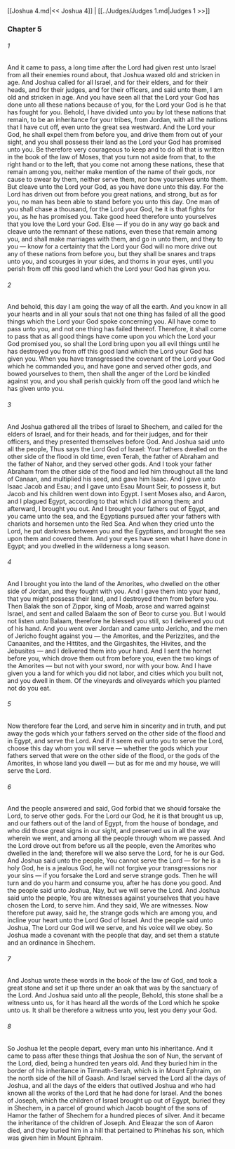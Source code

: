 [[Joshua 4.md|<< Joshua 4]]  |  [[../Judges/Judges 1.md|Judges 1 >>]]

### Chapter 5
###### 1
And it came to pass, a long time after the Lord had given rest unto Israel from all their enemies round about, that Joshua waxed old and stricken in age. And Joshua called for all Israel, and for their elders, and for their heads, and for their judges, and for their officers, and said unto them, I am old and stricken in age. And you have seen all that the Lord your God has done unto all these nations because of you, for the Lord your God is he that has fought for you. Behold, I have divided unto you by lot these nations that remain, to be an inheritance for your tribes, from Jordan, with all the nations that I have cut off, even unto the great sea westward. And the Lord your God, he shall expel them from before you, and drive them from out of your sight, and you shall possess their land as the Lord your God has promised unto you. Be therefore very courageous to keep and to do all that is written in the book of the law of Moses, that you turn not aside from that, to the right hand or to the left, that you come not among these nations, these that remain among you, neither make mention of the name of their gods, nor cause to swear by them, neither serve them, nor bow yourselves unto them. But cleave unto the Lord your God, as you have done unto this day. For the Lord has driven out from before you great nations, and strong, but as for you, no man has been able to stand before you unto this day. One man of you shall chase a thousand, for the Lord your God, he it is that fights for you, as he has promised you. Take good heed therefore unto yourselves that you love the Lord your God. Else — if you do in any way go back and cleave unto the remnant of these nations, even these that remain among you, and shall make marriages with them, and go in unto them, and they to you — know for a certainty that the Lord your God will no more drive out any of these nations from before you, but they shall be snares and traps unto you, and scourges in your sides, and thorns in your eyes, until you perish from off this good land which the Lord your God has given you.

###### 2
And behold, this day I am going the way of all the earth. And you know in all your hearts and in all your souls that not one thing has failed of all the good things which the Lord your God spoke concerning you. All have come to pass unto you, and not one thing has failed thereof. Therefore, it shall come to pass that as all good things have come upon you which the Lord your God promised you, so shall the Lord bring upon you all evil things until he has destroyed you from off this good land which the Lord your God has given you. When you have transgressed the covenant of the Lord your God which he commanded you, and have gone and served other gods, and bowed yourselves to them, then shall the anger of the Lord be kindled against you, and you shall perish quickly from off the good land which he has given unto you.

###### 3
And Joshua gathered all the tribes of Israel to Shechem, and called for the elders of Israel, and for their heads, and for their judges, and for their officers, and they presented themselves before God. And Joshua said unto all the people, Thus says the Lord God of Israel: Your fathers dwelled on the other side of the flood in old time, even Terah, the father of Abraham and the father of Nahor, and they served other gods. And I took your father Abraham from the other side of the flood and led him throughout all the land of Canaan, and multiplied his seed, and gave him Isaac. And I gave unto Isaac Jacob and Esau; and I gave unto Esau Mount Seir, to possess it, but Jacob and his children went down into Egypt. I sent Moses also, and Aaron, and I plagued Egypt, according to that which I did among them; and afterward, I brought you out. And I brought your fathers out of Egypt, and you came unto the sea, and the Egyptians pursued after your fathers with chariots and horsemen unto the Red Sea. And when they cried unto the Lord, he put darkness between you and the Egyptians, and brought the sea upon them and covered them. And your eyes have seen what I have done in Egypt; and you dwelled in the wilderness a long season.

###### 4
And I brought you into the land of the Amorites, who dwelled on the other side of Jordan, and they fought with you. And I gave them into your hand, that you might possess their land, and I destroyed them from before you. Then Balak the son of Zippor, king of Moab, arose and warred against Israel, and sent and called Balaam the son of Beor to curse you. But I would not listen unto Balaam, therefore he blessed you still, so I delivered you out of his hand. And you went over Jordan and came unto Jericho, and the men of Jericho fought against you — the Amorites, and the Perizzites, and the Canaanites, and the Hittites, and the Girgashites, the Hivites, and the Jebusites — and I delivered them into your hand. And I sent the hornet before you, which drove them out from before you, even the two kings of the Amorites — but not with your sword, nor with your bow. And I have given you a land for which you did not labor, and cities which you built not, and you dwell in them. Of the vineyards and oliveyards which you planted not do you eat.

###### 5
Now therefore fear the Lord, and serve him in sincerity and in truth, and put away the gods which your fathers served on the other side of the flood and in Egypt, and serve the Lord. And if it seem evil unto you to serve the Lord, choose this day whom you will serve — whether the gods which your fathers served that were on the other side of the flood, or the gods of the Amorites, in whose land you dwell — but as for me and my house, we will serve the Lord.

###### 6
And the people answered and said, God forbid that we should forsake the Lord, to serve other gods. For the Lord our God, he it is that brought us up, and our fathers out of the land of Egypt, from the house of bondage, and who did those great signs in our sight, and preserved us in all the way wherein we went, and among all the people through whom we passed. And the Lord drove out from before us all the people, even the Amorites who dwelled in the land; therefore will we also serve the Lord, for he is our God. And Joshua said unto the people, You cannot serve the Lord — for he is a holy God, he is a jealous God, he will not forgive your transgressions nor your sins — if you forsake the Lord and serve strange gods. Then he will turn and do you harm and consume you, after he has done you good. And the people said unto Joshua, Nay, but we will serve the Lord. And Joshua said unto the people, You are witnesses against yourselves that you have chosen the Lord, to serve him. And they said, We are witnesses. Now therefore put away, said he, the strange gods which are among you, and incline your heart unto the Lord God of Israel. And the people said unto Joshua, The Lord our God will we serve, and his voice will we obey. So Joshua made a covenant with the people that day, and set them a statute and an ordinance in Shechem.

###### 7
And Joshua wrote these words in the book of the law of God, and took a great stone and set it up there under an oak that was by the sanctuary of the Lord. And Joshua said unto all the people, Behold, this stone shall be a witness unto us, for it has heard all the words of the Lord which he spoke unto us. It shall be therefore a witness unto you, lest you deny your God.

###### 8
So Joshua let the people depart, every man unto his inheritance. And it came to pass after these things that Joshua the son of Nun, the servant of the Lord, died, being a hundred ten years old. And they buried him in the border of his inheritance in Timnath-Serah, which is in Mount Ephraim, on the north side of the hill of Gaash. And Israel served the Lord all the days of Joshua, and all the days of the elders that outlived Joshua and who had known all the works of the Lord that he had done for Israel. And the bones of Joseph, which the children of Israel brought up out of Egypt, buried they in Shechem, in a parcel of ground which Jacob bought of the sons of Hamor the father of Shechem for a hundred pieces of silver. And it became the inheritance of the children of Joseph. And Eleazar the son of Aaron died, and they buried him in a hill that pertained to Phinehas his son, which was given him in Mount Ephraim.